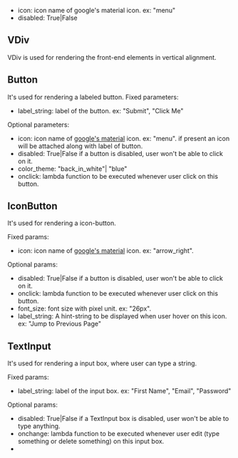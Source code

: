
- icon: icon name of google's material icon. ex: "menu"
- disabled: True|False

VDiv
------------

VDiv is used for rendering the front-end elements in vertical alignment.



Button
--------

It's used for rendering a labeled button.
Fixed parameters:
 - label_string: label of the button. ex: "Submit", "Click Me"

Optional parameters:
 - icon: icon name of [google's material](https://material.io/tools/icons) icon. ex: "menu".
         if present an icon will be attached along with label of button.
 - disabled: True|False
             if a button is disabled, user won't be able to click on it.
 - color_theme: "back_in_white"| "blue"
 - onclick: lambda function to be executed whenever user click on this button.



IconButton
--------


It's used for rendering a icon-button.

Fixed params:
 - icon: icon name of [google's material](https://material.io/tools/icons) icon. ex: "arrow_right".

Optional params:
 - disabled: True|False
             if a button is disabled, user won't be able to click on it.
 - onclick: lambda function to be executed whenever user click on this button.
 - font_size: font size with pixel unit. ex: "26px".
 - label_string: A hint-string to be displayed when user hover on this icon. ex: "Jump to Previous Page"


TextInput
------------
It's used for rendering a input box, where user can type a string.

Fixed params:
 - label_string: label of the input box. ex: "First Name", "Email", "Password"

Optional params:
 - disabled: True|False
             if a TextInput box is disabled, user won't be able to type anything.
 - onchange: lambda function to be executed whenever user edit (type something or delete something) on this input box.
 - 